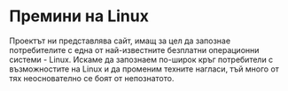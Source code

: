 # Премини на Linux
Проектът ни представлява сайт, имащ за цел да запознае потребителите с една от най-известните безплатни операционни системи - Linux. Искаме да запознаем по-широк кръг потребители с възможностите на Linux и да променим техните нагласи, тъй много от тях неоснователно се боят от непознатото.
